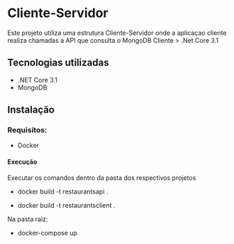 # Cliente-Servidor

Este projeto utiliza uma estrutura Cliente-Servidor onde a aplicaçao cliente realiza chamadas a API que consulta o MongoDB
Cliente > .Net Core 3.1

## Tecnologias utilizadas

- .NET Core 3.1
- MongoDB


## Instalação

### Requisitos:

- Docker

#### Execução

Executar os comandos dentro da pasta dos respectivos projetos

- docker build -t restaurantsapi .

- docker build -t restaurantsclient .

Na pasta raiz: 

- docker-compose up

